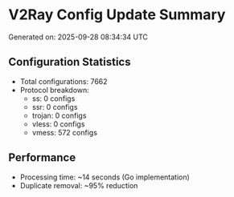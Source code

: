 # V2Ray Config Update Summary
Generated on: 2025-09-28 08:34:34 UTC

## Configuration Statistics
- Total configurations: 7662
- Protocol breakdown:
  - ss: 0 configs
  - ssr: 0 configs
  - trojan: 0 configs
  - vless: 0 configs
  - vmess: 572 configs

## Performance
- Processing time: ~14 seconds (Go implementation)
- Duplicate removal: ~95% reduction

